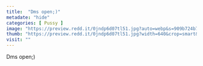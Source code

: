 ```yaml
---
title:  "Dms open;)"
metadate: "hide"
categories: [ Pussy ]
image: "https://preview.redd.it/0jndp6d07tl51.jpg?auto=webp&s=909b724b701a006d503896124370f7cbddfd01a7"
thumb: "https://preview.redd.it/0jndp6d07tl51.jpg?width=640&crop=smart&auto=webp&s=87ac566c529e2b03db0a755c94f0eb45564ef4a3"
visit: ""
---
```

Dms open;)
